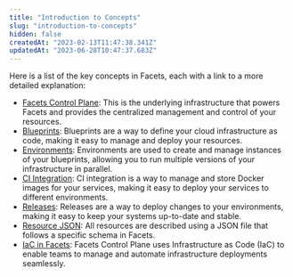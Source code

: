 ```yaml
---
title: "Introduction to Concepts"
slug: "introduction-to-concepts"
hidden: false
createdAt: "2023-02-13T11:47:38.341Z"
updatedAt: "2023-06-28T10:47:37.683Z"
---
```

Here is a list of the key concepts in Facets, each with a link to a more detailed explanation:

- [Facets Control Plane](doc:control-plane): This is the underlying infrastructure that powers Facets and provides the centralized management and control of your resources.
- [Blueprints](doc:blueprint): Blueprints are a way to define your cloud infrastructure as code, making it easy to manage and deploy your resources.
- [Environments](doc:environment): Environments are used to create and manage instances of your blueprints, allowing you to run multiple versions of your infrastructure in parallel.
- [CI Integration](doc:artifacts): CI integration is a way to manage and store Docker images for your services, making it easy to deploy your services to different environments.
- [Releases](doc:releases-concept): Releases are a way to deploy changes to your environments, making it easy to keep your systems up-to-date and stable.
- [Resource JSON](doc:resource-json): All resources are described using a JSON file that follows a specific schema in Facets. 
- [IaC in Facets](doc:iac-using-facets): Facets Control Plane uses Infrastructure as Code (IaC) to enable teams to manage and automate infrastructure deployments seamlessly.